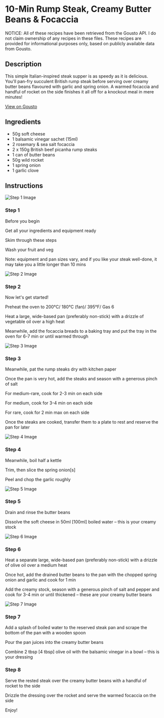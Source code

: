 # 10-Min Rump Steak, Creamy Butter Beans & Focaccia

NOTICE: All of these recipes have been retrieved from the Gousto API. I do not claim ownership of any recipes in these files. These recipes are provided for informational purposes only, based on publicly available data from Gousto.

## Description

This simple Italian-inspired steak supper is as speedy as it is delicious. You'll pan-fry succulent British rump steak before serving over creamy butter beans flavoured with garlic and spring onion. A warmed focaccia and handful of rocket on the side finishes it all off for a knockout meal in mere minutes!

[View on Gousto](https://www.gousto.co.uk/recipes/cookbook/10-min-rump-steak-creamy-butter-beans-focaccia)

## Ingredients

- 50g soft cheese
- 1 balsamic vinegar sachet (15ml)
- 2 rosemary & sea salt focaccia
- 2 x 150g British beef picanha rump steaks
- 1 can of butter beans
- 50g wild rocket
- 1 spring onion
- 1 garlic clove

## Instructions

![Step 1 Image](https://production-media.gousto.co.uk/cms/recipe-step-image/1535.-step-1-x200.jpg)

### Step 1

Before you begin


Get all your ingredients and equipment ready


Skim through these steps


Wash your fruit and veg


Note: equipment and pan sizes vary, and if you like your steak well-done, it may take you a little longer than 10 mins

![Step 2 Image](https://production-media.gousto.co.uk/cms/recipe-step-image/1746.-step-2.new-x200.jpg)

### Step 2

Now let's get started!


Preheat the oven to 200°C/ 180°C (fan)/ 395°F/ Gas 6


Heat a large, wide-based pan (preferably non-stick) with a drizzle of vegetable oil over a high heat


Meanwhile, add the focaccia breads to a baking tray and put the tray in the oven for 6-7 min or until warmed through

![Step 3 Image](https://production-media.gousto.co.uk/cms/recipe-step-image/1746.-step-3-x200.jpg)

### Step 3

Meanwhile, pat the rump steaks dry with kitchen paper


Once the pan is very hot, add the steaks and season with a generous pinch of salt


For medium-rare, cook for 2-3 min on each side


For medium, cook for 3-4 min on each side


For rare, cook for 2 min max on each side


Once the steaks are cooked, transfer them to a plate to rest and reserve the pan for later

![Step 4 Image](https://production-media.gousto.co.uk/cms/recipe-step-image/1746.-step-4-x200.jpg)

### Step 4

Meanwhile, boil half a kettle


Trim, then slice the spring onion<span class="text-danger">[s] </span>


Peel and chop the garlic roughly

![Step 5 Image](https://production-media.gousto.co.uk/cms/recipe-step-image/1746.-step-5-x200.jpg)

### Step 5

Drain and rinse the butter beans 


Dissolve the soft cheese in 50ml<span class="text-danger"> [100ml]</span> boiled water – this is your creamy stock

![Step 6 Image](https://production-media.gousto.co.uk/cms/recipe-step-image/1746.-step-6-x200.jpg)

### Step 6

Heat a separate large, wide-based pan (preferably non-stick) with a drizzle of olive oil over a medium heat


Once hot, add the drained butter beans to the pan with the chopped spring onion and garlic and cook for 1 min


Add the creamy stock, season with a generous pinch of salt and pepper and cook for 3-4 min or until thickened<span class="text-highlight"> – these are your creamy butter beans</span>

![Step 7 Image](https://production-media.gousto.co.uk/cms/recipe-step-image/1746.-step-7-x200.jpg)

### Step 7

Add a splash of boiled water to the reserved steak pan and scrape the bottom of the pan with a wooden spoon


Pour the pan juices into the creamy butter beans 


Combine 2 tbsp <span class="text-danger">[4 tbsp]</span> olive oil with the balsamic vinegar in a bowl – this is your dressing

### Step 8

Serve the rested steak over the creamy butter beans with a handful of rocket to the side


Drizzle the dressing over the rocket and serve the warmed focaccia on the side


Enjoy!

